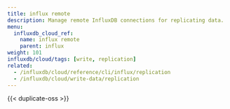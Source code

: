 ```yaml
---
title: influx remote
description: Manage remote InfluxDB connections for replicating data.
menu:
  influxdb_cloud_ref:
    name: influx remote
    parent: influx
weight: 101
influxdb/cloud/tags: [write, replication]
related:
  - /influxdb/cloud/reference/cli/influx/replication
  - /influxdb/cloud/write-data/replication
---
```


{{< duplicate-oss >}}
